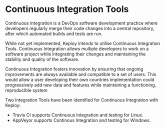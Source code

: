 # Continuous Integration Tools

Continuous integration is a DevOps software development practice where developers regularly merge their code changes into a central repository, after which automated builds and tests are run.

While not yet implemented, Keploy intends to utilise Continuous Integration Tools. Continuous Integration allows multiple developers to work on a software project while integrating their changes and maintaining the stability and quality of the software.

Continuous Integration fosters innovation by ensuring that ongoing improvements are always available and compatible to a set of users. This would allow a user developing their own countries implementation could progressively add new data and features while maintaining a functioning, reproducible system

Two Integration Tools have been identified for Continuous Integration with Keploy:

- Travis CI supports Continuous Integration and testing for Linux.
- AppVeyor supports Continous Integration and testing for Windows.


